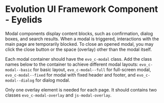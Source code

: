 # Evolution UI Framework Component - Eyelids

Modal components display content blocks, such as confirmation, dialog boxes, and search results. When a modal is triggered, interactions with the main page are temporarily blocked. To close an opened modal, you may click the close button or the space (overlay) other than the modal itself.

Each modal container should have the `evo_c-modal` class. Add the class names below to the container to achieve different modal layouts: `evo_c-modal--basic` for basic layout, `evo_c-modal--full` for full-screen modal, `evo_c-modal--fixed` for modal with fixed header and footer, and `evo_c-modal--dialog` for dialog modal.

Only one overlay element is needed for each page. It should contains two classes `evo_c-modal-overlay` and `js-modal-overlay`.

